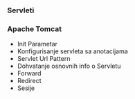 ### Servleti
### Apache Tomcat
- Init Parametar
- Konfigurisanje servleta sa anotacijama
- Servlet Url Pattern
- Dohvatanje osnovnih info o Servletu
- Forward
- Redirect
- Sesije

